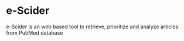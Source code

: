 # e-Scider
e-Scider is an web based tool to retrieve, prioritize and analyze articles from PubMed database

